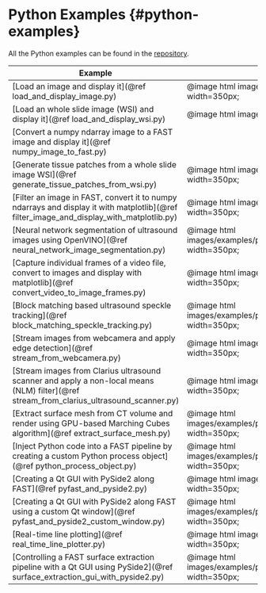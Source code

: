Python Examples {#python-examples}
=============================

All the Python examples can be found in the [repository](https://github.com/smistad/FAST/tree/master/source/FAST/Examples/Python).

|Example|Result|
|----|----|
|[Load an image and display it](@ref load_and_display_image.py) | @image html images/examples/python/left_ventricle.jpg width=350px; |
|[Load an whole slide image (WSI) and display it](@ref load_and_display_wsi.py)| @image html images/examples/python/wsi.jpg width=350px;   |
|[Convert a numpy ndarray image to a FAST image and display it](@ref numpy_image_to_fast.py) ||
|[Generate tissue patches from a whole slide image WSI](@ref generate_tissue_patches_from_wsi.py)| @image html images/examples/python/wsi_patches.jpg width=350px; |
|[Filter an image in FAST, convert it to numpy ndarrays and display it with matplotlib](@ref filter_image_and_display_with_matplotlib.py) | @image html images/examples/python/non_local_means.jpg width=350px; |
|[Neural network segmentation of ultrasound images using OpenVINO](@ref neural_network_image_segmentation.py)| @image html images/examples/python/neural_network_segmentation.jpg width=350px; |
|[Capture individual frames of a video file, convert to images and display with matplotlib](@ref convert_video_to_image_frames.py)| @image html images/examples/python/video_frames.jpg width=350px; |
|[Block matching based ultrasound speckle tracking](@ref block_matching_speckle_tracking.py)| @image html images/examples/python/block_matching_tracking.jpg width=350px; |
|[Stream images from webcamera and apply edge detection](@ref stream_from_webcamera.py)| @image html images/examples/python/webcamera.jpg width=350px; |
|[Stream images from Clarius ultrasound scanner and apply a non-local means (NLM) filter](@ref stream_from_clarius_ultrasound_scanner.py)| @image html images/examples/python/clarius_streaming.jpg width=350px; |
|[Extract surface mesh from CT volume and render using GPU-based Marching Cubes algorithm](@ref extract_surface_mesh.py)| @image html images/examples/python/extract_surface_and_render.jpg width=350px; |
|[Inject Python code into a FAST pipeline by creating a custom Python process object](@ref python_process_object.py)| @image html images/examples/python/python_process_object.jpg width=350px; |
|[Creating a Qt GUI with PySide2 along FAST](@ref pyfast_and_pyside2.py)| @image html images/examples/python/pyfast_and_pyside.jpg width=350px; |
|[Creating a Qt GUI with PySide2 along FAST using a custom Qt window](@ref pyfast_and_pyside2_custom_window.py)| @image html images/examples/python/pyfast_and_pyside_custom_window.jpg width=350px; |
|[Real-time line plotting](@ref real_time_line_plotter.py)|  @image html images/examples/python/real_time_line_plotter.jpg width=350px; |
|[Controlling a FAST surface extraction pipeline with a Qt GUI using PySide2](@ref surface_extraction_gui_with_pyside2.py)|@image html images/examples/python/pyside_surface_extraction.jpg width=350px;|
